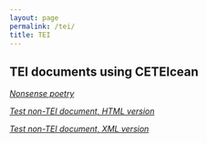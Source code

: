 ```yaml
---
layout: page
permalink: /tei/
title: TEI
---
```



<div id="archives">
<h2>TEI documents using CETEIcean</h2>
<p><em><a href="../xml/eggs.html">Nonsense poetry</a></em></p>
<p><em><a href="../xml/test_nonTEI.html">Test non-TEI document, HTML version</a></em></p>
<p><em><a href="../xml/test_nonTEI.xml">Test non-TEI document, XML version</a></em></p>


</div>